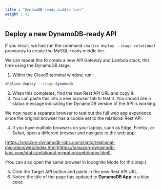 ```yaml
---
title : "DynamoDB-ready middle tier"
weight : 41
---
```


## Deploy a new DynamoDB-ready API

If you recall, we had run the command ```chalice deploy --stage relational``` previously 
to create the MySQL-ready middle tier.

We can repeat this to create a new API Gateway and Lambda stack, this time using the DynamoDB stage.

1. Within the Cloud9 terminal window, run:
```bash
chalice deploy --stage dynamodb
```
2. When this completes, find the new Rest API URL and copy it.
3. You can paste this into a new browser tab to test it. You should see a status message indicating 
the DynamoDB version of the API is working.

We now need a separate browser to test out the full web app experience, since
the original browser has a cookie set to the relational Rest API.

4. If you have multiple browsers on your laptop, such as Edge, Firefox, or Safari, 
open a different browser and navigate to the web app:

[https://amazon-dynamodb-labs.com/static/relational-migration/web/index.html](https://amazon-dynamodb-labs.com/static/relational-migration/web/index.html).

(You can also open the same browser in Incognito Mode for this step.)

5. Click the Target API button and paste in the new Rest API URL.
6. Notice the title of the page has updated to **DynamoDB App** in a blue color.
